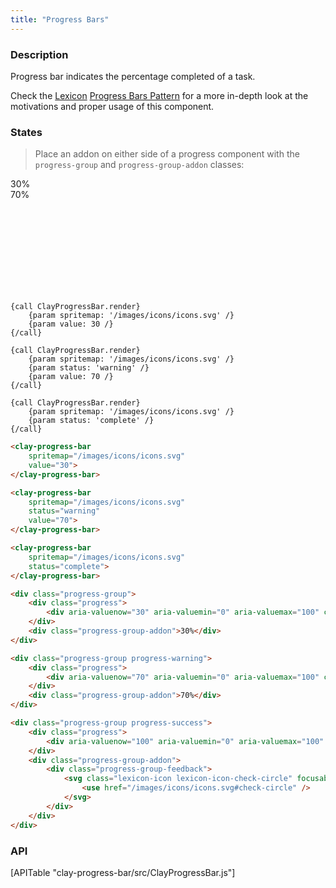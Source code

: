 ```yaml
---
title: "Progress Bars"
---
```


### Description

Progress bar indicates the percentage completed of a task.

<div class="alert alert-info">Check the <a href="https://liferay.design/lexicon">Lexicon</a> <a href="https://liferay.design/lexicon/core-components/progress-bars/">Progress Bars Pattern</a> for a more in-depth look at the motivations and proper usage of this component.</div>

### States

> Place an addon on either side of a progress component with the `progress-group` and `progress-group-addon` classes:

<div class="clay-site-mb">
	<div class="progress-group">
		<div class="progress">
			<div aria-valuenow="30" aria-valuemin="0" aria-valuemax="100" class="progress-bar" role="progressbar" style="width: 30%;"></div>
		</div>
		<div class="progress-group-addon">30%</div>
	</div>
</div>
<div class="clay-site-mb">
	<div class="progress-group progress-warning">
		<div class="progress">
			<div aria-valuenow="70" aria-valuemin="0" aria-valuemax="100" class="progress-bar" role="progressbar" style="width: 70%;"></div>
		</div>
		<div class="progress-group-addon">70%</div>
	</div>
</div>
<div class="clay-site-mb">
	<div class="progress-group progress-success">
		<div class="progress">
			<div aria-valuenow="100" aria-valuemin="0" aria-valuemax="100" class="progress-bar" role="progressbar" style="width: 100%;"></div>
		</div>
		<div class="progress-group-addon">
			<div class="progress-group-feedback">
				<svg class="lexicon-icon lexicon-icon-check-circle" focusable="false" role="presentation">
					<use href="/images/icons/icons.svg#check-circle" />
				</svg>
			</div>
		</div>
	</div>
</div>

```soy
{call ClayProgressBar.render}
	{param spritemap: '/images/icons/icons.svg' /}
	{param value: 30 /}
{/call}

{call ClayProgressBar.render}
	{param spritemap: '/images/icons/icons.svg' /}
	{param status: 'warning' /}
	{param value: 70 /}
{/call}

{call ClayProgressBar.render}
	{param spritemap: '/images/icons/icons.svg' /}
	{param status: 'complete' /}
{/call}
```
```html
<clay-progress-bar
	spritemap="/images/icons/icons.svg"
	value="30">
</clay-progress-bar>

<clay-progress-bar
	spritemap="/images/icons/icons.svg"
	status="warning"
	value="70">
</clay-progress-bar>

<clay-progress-bar
	spritemap="/images/icons/icons.svg"
	status="complete">
</clay-progress-bar>
```
```html
<div class="progress-group">
	<div class="progress">
		<div aria-valuenow="30" aria-valuemin="0" aria-valuemax="100" class="progress-bar" role="progressbar" style="width: 30%;"></div>
	</div>
	<div class="progress-group-addon">30%</div>
</div>

<div class="progress-group progress-warning">
	<div class="progress">
		<div aria-valuenow="70" aria-valuemin="0" aria-valuemax="100" class="progress-bar" role="progressbar" style="width: 70%;"></div>
	</div>
	<div class="progress-group-addon">70%</div>
</div>

<div class="progress-group progress-success">
	<div class="progress">
		<div aria-valuenow="100" aria-valuemin="0" aria-valuemax="100" class="progress-bar" role="progressbar" style="width: 100%;"></div>
	</div>
	<div class="progress-group-addon">
		<div class="progress-group-feedback">
			<svg class="lexicon-icon lexicon-icon-check-circle" focusable="false" role="presentation">
				<use href="/images/icons/icons.svg#check-circle" />
			</svg>
		</div>
	</div>
</div>
```

### API

<div>
	[APITable "clay-progress-bar/src/ClayProgressBar.js"]
</div>
